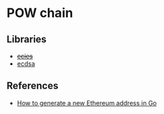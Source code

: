 # POW chain

## Libraries

- ~~[ecies](https://ecies.org/go/)~~
- [ecdsa](https://pkg.go.dev/crypto/ecdsa)

## References

- [How to generate a new Ethereum address in Go](https://www.quicknode.com/guides/web3-sdks/how-to-generate-a-new-ethereum-address-in-go)
